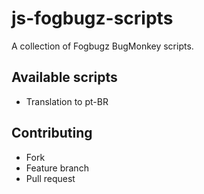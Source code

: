 # js-fogbugz-scripts

A collection of Fogbugz BugMonkey scripts.

## Available scripts

* Translation to pt-BR

## Contributing

* Fork
* Feature branch
* Pull request
